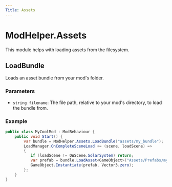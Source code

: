 ```yaml
---
Title: Assets
---
```


<!-- TODO: AAAAAAAAAAAAAAAAAA WHY ARE THE SIGNATURES SO WEIRD -->
<!-- Awaiting context -->

# ModHelper.Assets

This module helps with loading assets from the filesystem.

## LoadBundle

Loads an asset bundle from your mod's folder.

### Parameters

- `string filename`: The file path, relative to your mod's directory, to load the bundle from.

### Example

```csharp
public class MyCoolMod : ModBehaviour {
    public void Start() {
        var bundle = ModHelper.Assets.LoadBundle("assets/my_bundle");
        LoadManager.OnCompleteSceneLoad += (scene, loadScene) =>
        {
           if (loadScene != OWScene.SolarSystem) return;
           var prefab = bundle.LoadAsset<GameObject>("Assets/Prefabs/myPrefab.prefab");
           GameObject.Instantiate(prefab, Vector3.zero);
        };
    }
}
```
